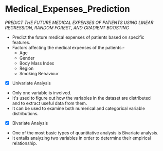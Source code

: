 # Medical_Expenses_Prediction
*PREDICT THE FUTURE MEDICAL EXPENSES OF PATIENTS USING LINEAR REGRESSION, RANDOM FOREST, AND GRADIENT BOOSTING*
- Predict the future medical expenses of patients based on specific features.
- Factors affecting the medical expenses of the patients:-
   - Age
   - Gender
   - Body Mass Index
   - Region
   - Smoking Behaviour	
   
- [x]  Univariate Analysis
  - Only one variable is involved. 
  - It's used to figure out how the variables in the dataset are distributed and to extract useful data from them.
  - It can be used to examine both numerical and categorical variable distributions.
  
- [x]  Bivariate Analysis
  + One of the most basic types of quantitative analysis is Bivariate analysis.
  + It entails analyzing two variables in order to determine their empirical relationship.
